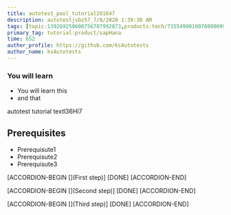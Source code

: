 ```yaml
---
title: autotest_pool_tutorial2O1647
description: autotestjvbz57_7/8/2020 1:39:38 AM
tags: [topic:139269250608756787992873,products:tech/73554900100700000996,tutorial:experience/advanced]
primary_tag: tutorial:product/sapHana
time: 652
author_profile: https://github.com/ksAutotests
author_name: ksAutotests
---
```

### You will learn
- You will learn this
- and that

autotest tutorial textl36Hl7

## Prerequisites
- Prerequisute1
- Prerequisute2
- Prerequisute3

[ACCORDION-BEGIN [](First step)]
[DONE]
[ACCORDION-END]

[ACCORDION-BEGIN [](Second step)]
[DONE]
[ACCORDION-END]

[ACCORDION-BEGIN [](Third step)]
[DONE]
[ACCORDION-END]

